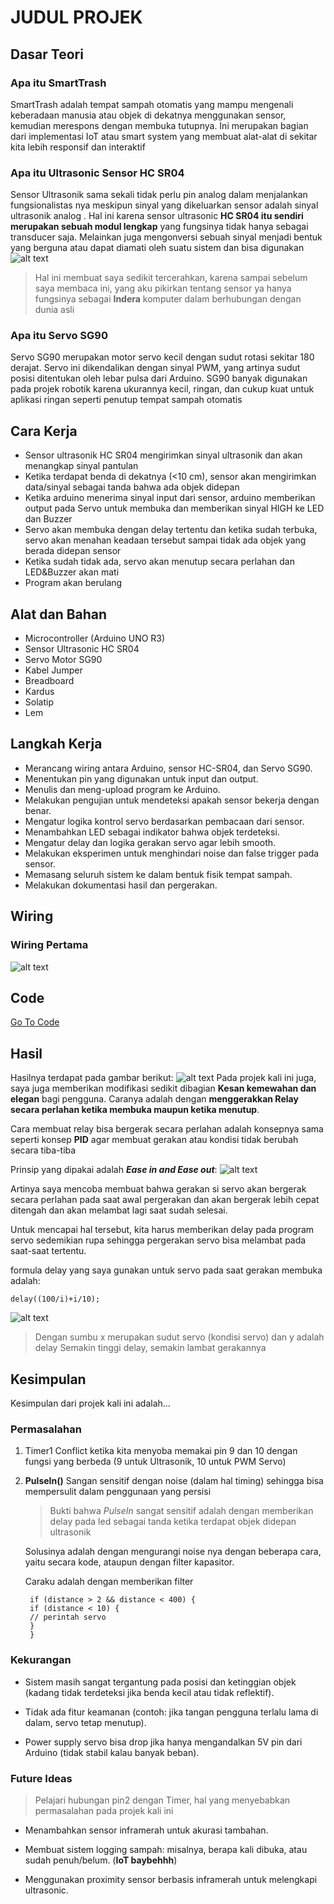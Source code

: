 # JUDUL PROJEK
## Dasar Teori
### Apa itu SmartTrash
SmartTrash adalah tempat sampah otomatis yang mampu mengenali keberadaan manusia atau objek di dekatnya menggunakan sensor, kemudian merespons dengan membuka tutupnya. Ini merupakan bagian dari implementasi IoT atau smart system yang membuat alat-alat di sekitar kita lebih responsif dan interaktif
### Apa itu Ultrasonic Sensor HC SR04

Sensor Ultrasonik sama sekali tidak perlu pin analog dalam menjalankan fungsionalistas nya meskipun sinyal yang dikeluarkan sensor adalah sinyal ultrasonik analog
. Hal ini karena sensor ultrasonic **HC SR04 itu sendiri merupakan sebuah modul lengkap** yang fungsinya tidak hanya sebagai transducer saja. Melainkan juga mengonversi sebuah sinyal menjadi bentuk yang berguna atau dapat diamati oleh suatu sistem dan bisa digunakan
![alt text](image-1.png)
> Hal ini membuat saya sedikit tercerahkan, karena sampai sebelum saya membaca ini, yang aku pikirkan tentang sensor ya hanya fungsinya sebagai **Indera** komputer dalam berhubungan dengan dunia asli

### Apa itu Servo SG90
Servo SG90 merupakan motor servo kecil dengan sudut rotasi sekitar 180 derajat. Servo ini dikendalikan dengan sinyal PWM, yang artinya sudut posisi ditentukan oleh lebar pulsa dari Arduino. SG90 banyak digunakan pada projek robotik karena ukurannya kecil, ringan, dan cukup kuat untuk aplikasi ringan seperti penutup tempat sampah otomatis

## Cara Kerja
- Sensor ultrasonik HC SR04 mengirimkan sinyal ultrasonik dan akan menangkap sinyal pantulan
- Ketika terdapat benda di dekatnya (<10 cm), sensor akan mengirimkan data/sinyal sebagai tanda bahwa ada objek didepan
- Ketika arduino menerima sinyal input dari sensor, arduino memberikan output pada Servo untuk membuka dan memberikan sinyal HIGH ke LED dan Buzzer
- Servo akan membuka dengan delay tertentu dan ketika sudah terbuka, servo akan menahan keadaan tersebut sampai tidak ada objek yang berada didepan sensor
- Ketika sudah tidak ada, servo akan menutup secara perlahan dan LED&Buzzer akan mati
- Program akan berulang
## Alat dan Bahan
- Microcontroller (Arduino UNO R3)
- Sensor Ultrasonic HC SR04
- Servo Motor SG90
- Kabel Jumper
- Breadboard
- Kardus
- Solatip
- Lem
## Langkah Kerja
- Merancang wiring antara Arduino, sensor HC-SR04, dan Servo SG90.
- Menentukan pin yang digunakan untuk input dan output.
- Menulis dan meng-upload program ke Arduino.
- Melakukan pengujian untuk mendeteksi apakah sensor bekerja dengan benar.
- Mengatur logika kontrol servo berdasarkan pembacaan dari sensor.
- Menambahkan LED sebagai indikator bahwa objek terdeteksi.
- Mengatur delay dan logika gerakan servo agar lebih smooth.
- Melakukan eksperimen untuk menghindari noise dan false trigger pada sensor.
- Memasang seluruh sistem ke dalam bentuk fisik tempat sampah.
- Melakukan dokumentasi hasil dan pergerakan.


## Wiring
### Wiring Pertama
![alt text](image-3.png)
## Code
[Go To Code]()
## Hasil
Hasilnya terdapat pada gambar berikut:
![alt text](<WhatsApp Image 2025-07-17 at 22.07.37_7adb13ac.jpg>)
Pada projek kali ini juga, saya juga memberikan modifikasi sedikit dibagian **Kesan kemewahan dan elegan** bagi pengguna. Caranya adalah dengan **menggerakkan Relay secara perlahan ketika membuka maupun ketika menutup**.

Cara membuat relay bisa bergerak secara perlahan adalah konsepnya sama seperti konsep **PID** agar membuat gerakan atau kondisi tidak berubah secara tiba-tiba

Prinsip yang dipakai adalah ***Ease in and Ease out***:
![alt text](image-2.png)

Artinya saya mencoba membuat bahwa gerakan si servo akan bergerak secara perlahan pada saat awal pergerakan dan akan bergerak lebih cepat ditengah dan akan melambat lagi saat sudah selesai.

Untuk mencapai hal tersebut, kita harus memberikan delay pada program servo sedemikian rupa sehingga pergerakan servo bisa melambat pada saat-saat tertentu.

formula delay yang saya gunakan untuk servo pada saat gerakan membuka adalah:

    delay((100/i)+i/10);

![alt text](image-4.png)
> Dengan sumbu x merupakan sudut servo (kondisi servo) dan y adalah delay
Semakin tinggi delay, semakin lambat gerakannya
## Kesimpulan
Kesimpulan dari projek kali ini adalah...
### Permasalahan
1. Timer1 Conflict ketika kita menyoba memakai pin 9 dan 10 dengan fungsi yang berbeda (9 untuk Ultrasonik, 10 untuk PWM Servo)
2. **PulseIn()** Sangan sensitif dengan noise (dalam hal timing) sehingga bisa mempersulit dalam penggunaan yang persisi
   > Bukti bahwa *PulseIn* sangat sensitif adalah dengan memberikan delay pada led sebagai tanda ketika terdapat objek didepan ultrasonik
   
   Solusinya adalah dengan mengurangi noise nya dengan beberapa cara, yaitu secara kode, ataupun dengan filter kapasitor.

   Caraku adalah dengan memberikan filter
    
        if (distance > 2 && distance < 400) {
        if (distance < 10) {
        // perintah servo
        }
        }
### Kekurangan
- Sistem masih sangat tergantung pada posisi dan ketinggian objek (kadang tidak terdeteksi jika benda kecil atau tidak reflektif).

- Tidak ada fitur keamanan (contoh: jika tangan pengguna terlalu lama di dalam, servo tetap menutup).

- Power supply servo bisa drop jika hanya mengandalkan 5V pin dari Arduino (tidak stabil kalau banyak beban).
### Future Ideas
> Pelajari hubungan pin2 dengan Timer, hal yang menyebabkan permasalahan pada projek kali ini

- Menambahkan sensor inframerah untuk akurasi tambahan.
- Membuat sistem logging sampah: misalnya, berapa kali dibuka, atau sudah penuh/belum. (**IoT baybehhh**)

- Menggunakan proximity sensor berbasis inframerah untuk melengkapi ultrasonic.
